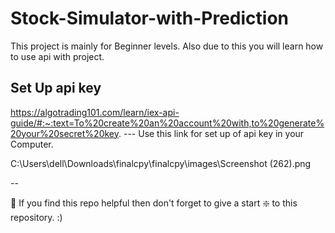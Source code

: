 # Stock-Simulator-with-Prediction
  This project is mainly for Beginner levels. Also due to this you will learn how to use api with project.
  
## Set Up api key
https://algotrading101.com/learn/iex-api-guide/#:~:text=To%20create%20an%20account%20with,to%20generate%20your%20secret%20key. --- Use this link for set up of api key in your Computer.


C:\Users\dell\Downloads\finalcpy\finalcpy\images\Screenshot (262).png

--

🙏 If you find this repo helpful then don't forget to give a start ❇️ to this repository. :)
